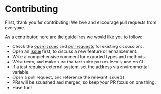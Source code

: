 # Contributing

First, thank you for contributing! We love and encourage pull requests from everyone.

As a contributor, here are the guidelines we would like you to follow:

- Check the [open issues][issues] and [pull requests][prs] for existing discussions.
- Open an [issue][issues] first, to discuss a new feature or enhancement.
- Write a comprehensive comment for exported types and methods.
- Write tests, and make sure the test suite passes locally and on CI.
- If a test requires external system, set the address via environmental variable.
- Open a pull request, and reference the relevant issue(s).
- PRs will be squashed and merged, so keep your PR focus on one thing.
- Have fun!

[issues]: https://github.com/DoNewsCode/core/issues

[prs]: https://github.com/DoNewsCode/core/pulls
